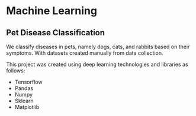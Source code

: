 # Machine Learning

## Pet Disease Classification

We classify diseases in pets, namely dogs, cats, and rabbits based on their symptoms. With datasets created manually from data collection.

This project was created using deep learning technologies and libraries as follows:
- Tensorflow
- Pandas
- Numpy
- Sklearn
- Matplotlib

